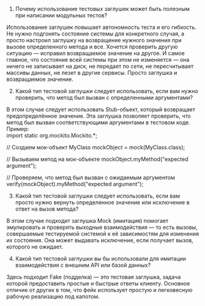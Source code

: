 1)  Почему использование тестовых заглушек может быть полезным при написании модульных тестов?
  
  Использование заглушек повышает автономность теста и его гибкость. Не нужно подгонять состояние системы для конкретного случая, а просто настроил заглушку на возвращение нужного значения при вызове определенного метода и все. Хочется проверить другую ситуацию — исправил возвращаемое значение на другое. И самое главное, что состояние всей системы при этом не изменяется — она ничего не записывает на диск, не передает по сети, не пересчитывает массивы данных, не лезет в другие сервисы. Просто заглушка и возвращаемое значение.  

2) Какой тип тестовой заглушки следует использовать, если вам нужно проверить, что метод был вызван с определенными аргументами?
  
  В этом случае следует использовать Stub-обьект, который возвращает
предопределённое значение. Эта заглушка позволяет проверить, что метод был вызван соответствующими аргументами в тестовом коде.  
Пример:  
import static org.mockito.Mockito.*;
  
// Создаем мок-объект
MyClass mockObject = mock(MyClass.class);
  
// Вызываем метод на мок-объекте
mockObject.myMethod("expected argument");
  
// Проверяем, что метод был вызван с ожидаемым аргументом
verify(mockObject).myMethod("expected argument");  

3) Какой тип тестовой заглушки следует использовать, если вам просто нужно вернуть определенное значение или исключение в ответ на вызов метода?  
  
  В этом случае подходит заглушка Mock (имитация) помогает эмулировать и проверять выходные взаимодействия — то есть вызовы, совершаемые тестируемой системой к её зависимостям для изменения их состояния. Она может выдавать исключение, если получает вызов,
которого не ожидает.

4) Какой тип тестовой заглушки вы бы использовали для имитации  взаимодействия с внешним API или базой данных?  
  
  Здесь подходит Fake (подделка) — это тестовая заглушка, задача которой предоставить простые и быстрые ответы клиенту. Основное отличие от других в том, что фейк использует простую и легковесную рабочую реализацию под капотом.

